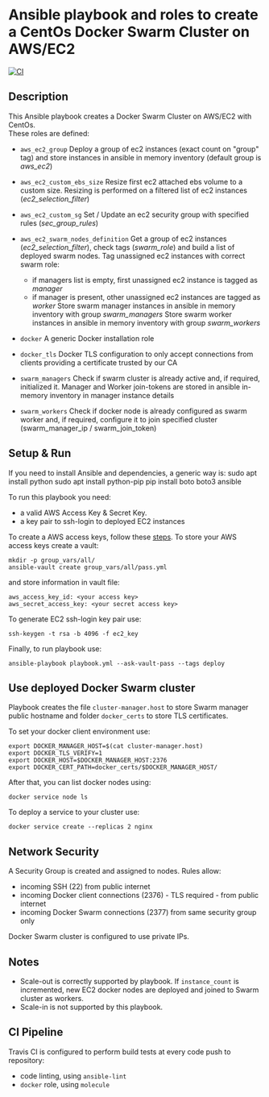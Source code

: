  # Ansible playbook and roles to create a CentOs Docker Swarm Cluster on AWS/EC2

[![CI](https://travis-ci.com/vittorio-nardone/ansible-swarm-cluster.svg?branch=master)](https://travis-ci.com/vittorio-nardone/ansible-swarm-cluster)


 ## Description
 This Ansible playbook creates a Docker Swarm Cluster on AWS/EC2 with CentOs.  
 These roles are defined:
 - `aws_ec2_group` 
   Deploy a group of ec2 instances (exact count on "group" tag) 
   and store instances in ansible in memory inventory (default group is *aws_ec2*)
  
 - `aws_ec2_custom_ebs_size`
   Resize first ec2 attached ebs volume to a custom size. 
   Resizing is performed on a filtered list of ec2 instances (*ec2_selection_filter*)

 - `aws_ec2_custom_sg`
   Set / Update an ec2 security group with specified rules (*sec_group_rules*)

 - `aws_ec2_swarm_nodes_definition`
   Get a group of ec2 instances (*ec2_selection_filter*), check tags (*swarm_role*) and build 
   a list of deployed swarm nodes. 
   Tag unassigned ec2 instances with correct swarm role: 
     - if managers list is empty, first unassigned ec2 instance is tagged as *manager*
     - if manager is present, other unassigned ec2 instances are tagged as *worker* 
   Store swarm manager instances in ansible in memory inventory with group *swarm_managers*
   Store swarm worker instances in ansible in memory inventory with group *swarm_workers* 

 - `docker`
   A generic Docker installation role

 - `docker_tls`
   Docker TLS configuration to only accept connections from clients 
   providing a certificate trusted by our CA

 - `swarm_managers`
   Check if swarm cluster is already active and, if required, initialized it.
   Manager and Worker join-tokens are stored in ansible in-memory inventory in manager
   instance details  

 - `swarm_workers`
   Check if docker node is already configured as swarm worker and, if required, configure it to
   join specified cluster (swarm_manager_ip / swarm_join_token)   

## Setup & Run

If you need to install Ansible and dependencies, a generic way is:
  sudo apt install python
  sudo apt install python-pip
  pip install boto boto3 ansible

To run this playbook you need:
- a valid AWS Access Key & Secret Key. 
- a key pair to ssh-login to deployed EC2 instances

To create a AWS access keys, follow these [steps](https://docs.aws.amazon.com/IAM/latest/UserGuide/id_users_create.html#id_users_create_console).
To store your AWS access keys create a vault:

    mkdir -p group_vars/all/
    ansible-vault create group_vars/all/pass.yml 

and store information in vault file:

    aws_access_key_id: <your access key>
    aws_secret_access_key: <your secret access key>

To generate EC2 ssh-login key pair use:

    ssh-keygen -t rsa -b 4096 -f ec2_key

Finally, to run playbook use:

    ansible-playbook playbook.yml --ask-vault-pass --tags deploy

## Use deployed Docker Swarm cluster

Playbook creates the file `cluster-manager.host` to store Swarm manager public hostname and folder `docker_certs` to store TLS certificates.

To set your docker client environment use:

    export DOCKER_MANAGER_HOST=$(cat cluster-manager.host)
    export DOCKER_TLS_VERIFY=1
    export DOCKER_HOST=$DOCKER_MANAGER_HOST:2376
    export DOCKER_CERT_PATH=docker_certs/$DOCKER_MANAGER_HOST/

After that, you can list docker nodes using:

    docker service node ls

To deploy a service to your cluster use:

    docker service create --replicas 2 nginx

## Network Security

A Security Group is created and assigned to nodes. 
Rules allow: 
- incoming SSH (22) from public internet
- incoming Docker client connections (2376) - TLS required - from public internet
- incoming Docker Swarm connections (2377) from same security group only   

Docker Swarm cluster is configured to use private IPs.

## Notes

- Scale-out is correctly supported by playbook. If `instance_count` is incremented, new EC2 docker nodes are deployed and joined to Swarm cluster as workers.
- Scale-in is not supported by this playbook.

## CI Pipeline

Travis CI is configured to perform build tests at every code push to repository:
- code linting, using `ansible-lint`
- `docker` role, using `molecule`  

